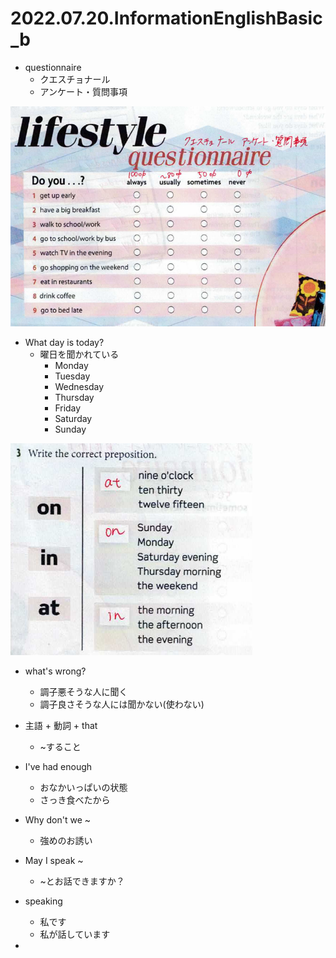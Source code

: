 # 2022.07.20.InformationEnglishBasic_b
- questionnaire
  - クエスチョナール
  - アンケート・質問事項

![picture 1](../../../images/752c55ccd08c36a745850f23e56b92a46c64c7292c6c9d9fb969de00513d3f40.png)

- What day is today?
  - 曜日を聞かれている
    - Monday
    - Tuesday
    - Wednesday
    - Thursday
    - Friday
    - Saturday
    - Sunday

![picture 2](../../../images/0173e08af0bd703f8b6f850702f2d1f01ba4c9c51e0dd935496ec31329c9c263.png)


- what's wrong?
  - 調子悪そうな人に聞く
  - 調子良さそうな人には聞かない(使わない)

- 主語 + 動詞 + that
  - ~すること

- I've had enough
  - おなかいっぱいの状態
  - さっき食べたから

- Why don't we ~
  - 強めのお誘い

- May I speak ~
  - ~とお話できますか？

- speaking
  - 私です
  - 私が話しています

- 
